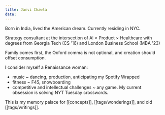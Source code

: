 ```yaml
---
title: Janvi Chawla
date:
---
```

Born in India, lived the American dream. Currently residing in NYC.

Strategy consultant at the intersection of AI × Product × Healthcare with degrees from Georgia Tech (CS '16) and London Business School (MBA '23)

Family comes first, the Oxford comma is not optional, and creation should offset consumption.

I consider myself a Renaissance woman:
- music ~ dancing, production, anticipating my Spotify Wrapped
- fitness ~ F45, snowboarding
- competitive and intellectual challenges ~ any game. My current obsession is solving NYT Tuesday crosswords.

This is my memory palace for [[concepts]], [[tags/wonderings]], and old [[tags/writings]].